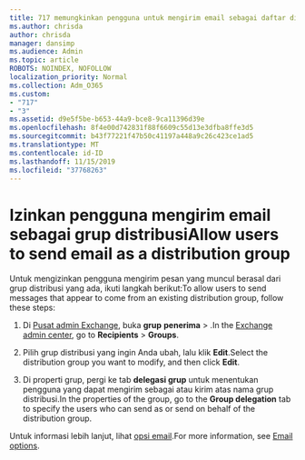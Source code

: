 ```yaml
---
title: 717 memungkinkan pengguna untuk mengirim email sebagai daftar distribusi
ms.author: chrisda
author: chrisda
manager: dansimp
ms.audience: Admin
ms.topic: article
ROBOTS: NOINDEX, NOFOLLOW
localization_priority: Normal
ms.collection: Adm_O365
ms.custom:
- "717"
- "3"
ms.assetid: d9e5f5be-b653-44a9-bce8-9ca11396d39e
ms.openlocfilehash: 8f4e00d742831f88f6609c55d13e3dfba8ffe3d5
ms.sourcegitcommit: b43f77221f47b50c41197a448a9c26c423ce1ad5
ms.translationtype: MT
ms.contentlocale: id-ID
ms.lasthandoff: 11/15/2019
ms.locfileid: "37768263"
---
```

# <a name="allow-users-to-send-email-as-a-distribution-group"></a><span data-ttu-id="360cb-102">Izinkan pengguna mengirim email sebagai grup distribusi</span><span class="sxs-lookup"><span data-stu-id="360cb-102">Allow users to send email as a distribution group</span></span>

<span data-ttu-id="360cb-103">Untuk mengizinkan pengguna mengirim pesan yang muncul berasal dari grup distribusi yang ada, ikuti langkah berikut:</span><span class="sxs-lookup"><span data-stu-id="360cb-103">To allow users to send messages that appear to come from an existing distribution group, follow these steps:</span></span>

1. <span data-ttu-id="360cb-104">Di [Pusat admin Exchange](https://outlook.office365.com/ecp/), buka **grup** **penerima** \> .</span><span class="sxs-lookup"><span data-stu-id="360cb-104">In the [Exchange admin center](https://outlook.office365.com/ecp/), go to **Recipients** \> **Groups**.</span></span>

2. <span data-ttu-id="360cb-105">Pilih grup distribusi yang ingin Anda ubah, lalu klik **Edit**.</span><span class="sxs-lookup"><span data-stu-id="360cb-105">Select the distribution group you want to modify, and then click **Edit**.</span></span>

3. <span data-ttu-id="360cb-106">Di properti grup, pergi ke tab **delegasi grup** untuk menentukan pengguna yang dapat mengirim sebagai atau kirim atas nama grup distribusi.</span><span class="sxs-lookup"><span data-stu-id="360cb-106">In the properties of the group, go to the **Group delegation** tab to specify the users who can send as or send on behalf of the distribution group.</span></span>

<span data-ttu-id="360cb-107">Untuk informasi lebih lanjut, lihat [opsi email](https://technet.microsoft.com/library/bb124513.aspx#groupdelegation).</span><span class="sxs-lookup"><span data-stu-id="360cb-107">For more information, see [Email options](https://technet.microsoft.com/library/bb124513.aspx#groupdelegation).</span></span>
